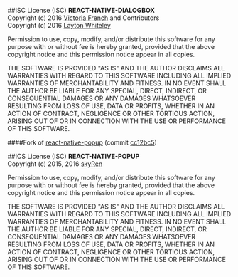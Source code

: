 ##ISC License (ISC)
**REACT-NATIVE-DIALOGBOX**   
Copyright (c) 2016 [Victoria French](https://github.com/victoriafrench) and Contributors  
Copyright (c) 2016 [Layton Whiteley](https://github.com/lwhiteley)  

Permission to use, copy, modify, and/or distribute this software for any purpose with or without fee is hereby granted, provided that the above copyright notice and this permission notice appear in all copies.

THE SOFTWARE IS PROVIDED "AS IS" AND THE AUTHOR DISCLAIMS ALL WARRANTIES WITH REGARD TO THIS SOFTWARE INCLUDING ALL IMPLIED WARRANTIES OF MERCHANTABILITY AND FITNESS. IN NO EVENT SHALL THE AUTHOR BE LIABLE FOR ANY SPECIAL, DIRECT, INDIRECT, OR CONSEQUENTIAL DAMAGES OR ANY DAMAGES WHATSOEVER RESULTING FROM LOSS OF USE, DATA OR PROFITS, WHETHER IN AN ACTION OF CONTRACT, NEGLIGENCE OR OTHER TORTIOUS ACTION, ARISING OUT OF OR IN CONNECTION WITH THE USE OR PERFORMANCE OF THIS SOFTWARE.

####Fork of [react-native-popup](https://github.com/beefe/react-native-popup) (commit [cc12bc5](https://github.com/beefe/react-native-popup/tree/cc12bc595e2dd69801dbc1575cfb807e1371f6fa))

##ICS License (ISC)
**REACT-NATIVE-POPUP**   
Copyright (c) 2015, 2016 [skyRen](https://github.com/skyRen)

Permission to use, copy, modify, and/or distribute this software for any purpose with or without fee is hereby granted, provided that the above copyright notice and this permission notice appear in all copies.

THE SOFTWARE IS PROVIDED "AS IS" AND THE AUTHOR DISCLAIMS ALL WARRANTIES WITH REGARD TO THIS SOFTWARE INCLUDING ALL IMPLIED WARRANTIES OF MERCHANTABILITY AND FITNESS. IN NO EVENT SHALL THE AUTHOR BE LIABLE FOR ANY SPECIAL, DIRECT, INDIRECT, OR CONSEQUENTIAL DAMAGES OR ANY DAMAGES WHATSOEVER RESULTING FROM LOSS OF USE, DATA OR PROFITS, WHETHER IN AN ACTION OF CONTRACT, NEGLIGENCE OR OTHER TORTIOUS ACTION, ARISING OUT OF OR IN CONNECTION WITH THE USE OR PERFORMANCE OF THIS SOFTWARE.
